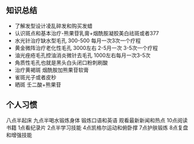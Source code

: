 ## 知识总结
- 了解发型设计凌乱碎发和购买发蜡
- 认识斑点和基本治疗-熊果苷乳膏+烟酰胺凝胶美白祛斑或者377
- 水光针治疗缺水型毛孔 300-500 每月一次3次一个疗程
- 黄金微阵治疗老化性毛孔 3000左右 2-5月一次 3-5次一个疗程
- 油光痤疮毛孔控油消炎微针去毛孔 1000左右每月一次3-5次
- 角质性毛孔也就是黑头白头闭口粉刺刷酸
- 治疗黄褐斑 烟酰胺加熊果苷软膏
- 雀斑光子或者皮秒
- 晒斑 壬二酸+熊果苷








## 个人习惯
八点半起床
九点半喝水锻炼身体
锻炼口语和英语
观看最新新闻和热点
10点阅读书籍
1点看纪录片
2点半学习技能
4点凯格尔运动和俯卧撑
7点护肤锻炼
8点复盘和增强技能
 